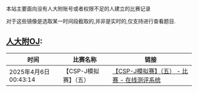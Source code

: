 

本站主要面向没有人大附账号或者权限不足的人建立的比赛记录

对于这些镜像是选取某一时间段截取的,并非是实时的,仅支持进行查看题目.

## [人大附OJ](180.76.190.156):

| 时间                 | 比赛名称              | 链接                                                         |
| -------------------- | --------------------- | ------------------------------------------------------------ |
| 2025年4月6日00:43:14 | 【CSP-J模拟赛】（五） | [【CSP-J模拟赛】（五） - 比赛 - 在线测评系统](https://roc.ruibin-ningh.top/contest/1/) |

